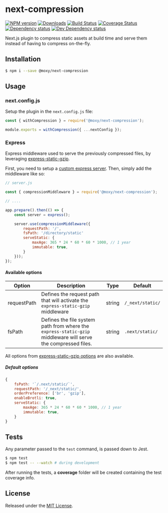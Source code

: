 # next-compression

[![NPM version][npm-image]][npm-url] [![Downloads][downloads-image]][npm-url] [![Build Status][travis-image]][travis-url] [![Coverage Status][codecov-image]][codecov-url] [![Dependency status][david-dm-image]][david-dm-url] [![Dev Dependency status][david-dm-dev-image]][david-dm-dev-url]

[npm-url]:https://npmjs.org/package/@moxy/next-compression
[downloads-image]:https://img.shields.io/npm/dm/@moxy/next-compression.svg
[npm-image]:https://img.shields.io/npm/v/@moxy/next-compression.svg
[travis-url]:https://travis-ci.org/moxystudio/next-compression
[travis-image]:http://img.shields.io/travis/moxystudio/next-compression/master.svg
[codecov-url]:https://codecov.io/gh/moxystudio/next-compression
[codecov-image]:https://img.shields.io/codecov/c/github/moxystudio/next-compression/master.svg
[david-dm-url]:https://david-dm.org/moxystudio/next-compression
[david-dm-image]:https://img.shields.io/david/moxystudio/next-compression.svg
[david-dm-dev-url]:https://david-dm.org/moxystudio/next-compression?type=dev
[david-dm-dev-image]:https://img.shields.io/david/dev/moxystudio/next-compression.svg

Next.js plugin to compress static assets at build time and serve them instead of having to compress on-the-fly.

## Installation

```sh
$ npm i --save @moxy/next-compression
```

## Usage

### next.config.js

Setup the plugin in the `next.config.js` file:

```js
const { withCompression } = require('@moxy/next-compression');

module.exports = withCompression({ ...nextConfig });
```

### Express

Express middleware used to serve the previously compressed files, by leveraging [express-static-gzip](https://www.npmjs.com/package/express-static-gzip).

First, you need to setup a [custom express server]( https://github.com/zeit/next.js/tree/master/examples/custom-server-express). Then, simply add the middleware like so:

```js
// server.js

const { compressionMiddleware } = require('@moxy/next-compression');

// ....

app.prepare().then(() => {
    const server = express();

    server.use(compressionMiddleware({
        requestPath: '/',
        fsPath: '/directory/static'
        serveStatic: {
            maxAge: 365 * 24 * 60 * 60 * 1000, // 1 year
            immutable: true,
        }
    }));
});

```

#### Available options

| Option | Description | Type | Default |
|  ---   |     ---     | ---  |   ---   |
| requestPath   | Defines the request path that will activate the `express-static-gzip` middleware  | string  | `/_next/static/` |
| fsPath   | Defines the file system path from where the `express-static-gzip` middleware will serve the compressed files. | string  | `.next/static/` |

All options from [express-static-gzip options](https://www.npmjs.com/package/express-static-gzip#available-options) are also available.

##### Default options

```js
{
    fsPath: '`/.next/static/`',
    requestPath: '/_next/static/',
    orderPreference: ['br', 'gzip'],
    enableBrotli: true,
    serveStatic: {
        maxAge: 365 * 24 * 60 * 60 * 1000, // 1 year
        immutable: true,
    }
}
```

## Tests

Any parameter passed to the `test` command, is passed down to Jest.

```sh
$ npm test
$ npm test -- --watch # during development
```

After running the tests, a **coverage** folder will be created containing the test coverage info.

## License

Released under the [MIT License](http://www.opensource.org/licenses/mit-license.php).
